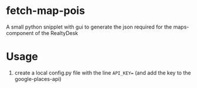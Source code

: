 # fetch-map-pois

A small python snipplet with gui to generate the json required for the maps-component of the RealtyDesk

# Usage
1. create a local config.py file with the line `API_KEY=` (and add the key to the google-places-api)
